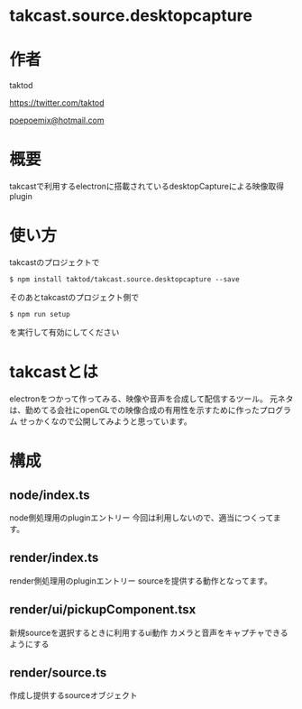 # takcast.source.desktopcapture

# 作者

taktod

https://twitter.com/taktod

poepoemix@hotmail.com

# 概要

takcastで利用するelectronに搭載されているdesktopCaptureによる映像取得plugin

# 使い方

takcastのプロジェクトで

```
$ npm install taktod/takcast.source.desktopcapture --save
```

そのあとtakcastのプロジェクト側で
```
$ npm run setup
```
を実行して有効にしてください

# takcastとは

electronをつかって作ってみる、映像や音声を合成して配信するツール。
元ネタは、勤めてる会社にopenGLでの映像合成の有用性を示すために作ったプログラム
せっかくなので公開してみようと思っています。

# 構成

## node/index.ts

node側処理用のpluginエントリー
今回は利用しないので、適当につくってます。

## render/index.ts

render側処理用のpluginエントリー
sourceを提供する動作となってます。

## render/ui/pickupComponent.tsx

新規sourceを選択するときに利用するui動作
カメラと音声をキャプチャできるようにする

## render/source.ts

作成し提供するsourceオブジェクト
